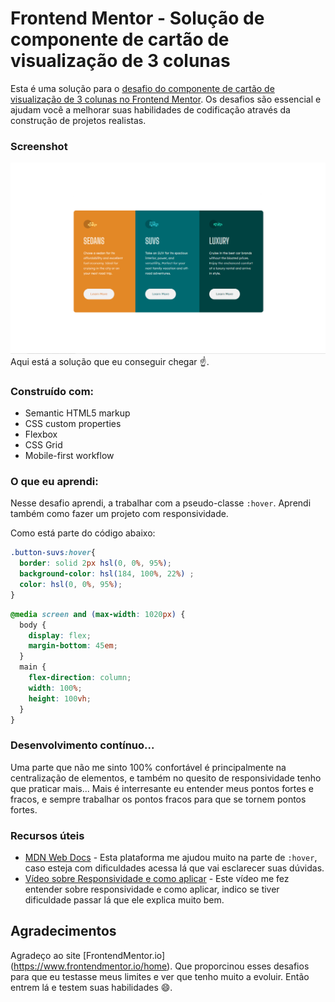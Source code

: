 # Frontend Mentor - Solução de componente de cartão de visualização de 3 colunas

Esta é uma solução para o [desafio do componente de cartão de visualização de 3 colunas no Frontend Mentor](https://www.frontendmentor.io/challenges/3column-preview-card-component-pH92eAR2-). Os desafios são essencial e ajudam você a melhorar suas habilidades de codificação através da construção de projetos realistas.

### Screenshot

![](/images/Screenshot.PNG)
Aqui está a solução que eu conseguir chegar ☝️.


### Construído com:

- Semantic HTML5 markup
- CSS custom properties
- Flexbox
- CSS Grid
- Mobile-first workflow


### O que eu aprendi:

Nesse desafio aprendi, a trabalhar com a pseudo-classe `:hover`. Aprendi também como fazer um projeto com responsividade.

Como está parte do código abaixo:

```css
.button-suvs:hover{
  border: solid 2px hsl(0, 0%, 95%);
  background-color: hsl(184, 100%, 22%) ;
  color: hsl(0, 0%, 95%);
}
```
```css
@media screen and (max-width: 1020px) {
  body {
    display: flex;
    margin-bottom: 45em;
  }
  main {
    flex-direction: column;
    width: 100%;
    height: 100vh;
  }
}
```

### Desenvolvimento contínuo...

Uma parte que não me sinto 100% confortável é principalmente na centralização de elementos, e também no quesito de 
responsividade tenho que praticar mais... Mais é interresante eu entender meus pontos fortes e fracos, e sempre 
trabalhar os pontos fracos para que se tornem pontos fortes.


### Recursos úteis

- [MDN Web Docs](https://developer.mozilla.org/pt-BR/docs/Web/CSS/:hover) - Esta plataforma me ajudou muito na parte
de `:hover`, caso esteja com dificuldades acessa lá que vai esclarecer suas dúvidas.
- [Vídeo sobre Responsividade e como aplicar](https://www.youtube.com/watch?v=V-_esdbwgbA&t=391s) - Este vídeo me fez entender sobre responsividade e como aplicar, indico se tiver dificuldade passar lá que ele explica muito bem.

## Agradecimentos

Agradeço ao site [FrontendMentor.io] (https://www.frontendmentor.io/home). Que proporcinou esses desafios para que eu testasse meus limites e ver que tenho muito a evoluir. Então entrem lá e testem suas habilidades 😄.
